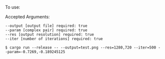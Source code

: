 To use:

Accepted Arguments:
        
    --output [output file] required: true
    --param [complex pair] required: true
    --res [output resolution] required: true
    --iter [number of iterations] required: true

    $ cargo run --release -- --output=test.png --res=1280,720 --iter=500 --param=-0.7269,-0.189245125
